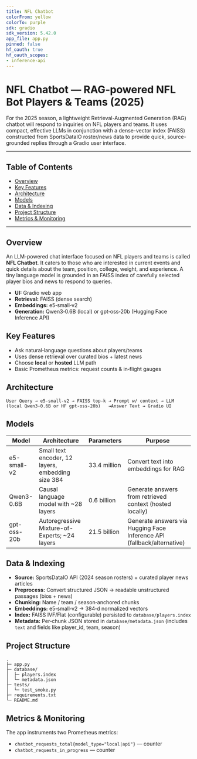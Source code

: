 ```yaml
---
title: NFL Chatbot
colorFrom: yellow
colorTo: purple
sdk: gradio
sdk_version: 5.42.0
app_file: app.py
pinned: false
hf_oauth: true
hf_oauth_scopes:
- inference-api
---
```




# NFL Chatbot — RAG‑powered NFL Bot Players & Teams (2025)

For the 2025 season, a lightweight Retrieval-Augmented Generation (RAG) chatbot will respond to inquiries on NFL players and teams. It uses compact, effective LLMs in conjunction with a dense-vector index (FAISS) constructed from SportsDataIO roster/news data to provide quick, source-grounded replies through a Gradio user interface.

---

## Table of Contents
- [Overview](#overview)
- [Key Features](#key-features)
- [Architecture](#architecture)
- [Models](#models)
- [Data & Indexing](#data--indexing)
- [Project Structure](#project-structure)
- [Metrics & Monitoring](#metrics--monitoring)

---

## Overview
An LLM-powered chat interface focused on NFL players and teams is called **NFL Chatbot**. It caters to those who are interested in current events and quick details about the team, position, college, weight, and experience. A tiny language model is grounded in an FAISS index of carefully selected player bios and news to respond to queries.

- **UI:** Gradio web app
- **Retrieval:** FAISS (dense search)
- **Embeddings:** e5‑small‑v2
- **Generation:** Qwen3‑0.6B (local) or gpt‑oss‑20b (Hugging Face Inference API)

## Key Features
- Ask natural‑language questions about players/teams
- Uses dense retrieval over curated bios + latest news
- Choose **local** or **hosted** LLM path
- Basic Prometheus metrics: request counts & in‑flight gauges

## Architecture
```
User Query → e5-small-v2 → FAISS top‑k → Prompt w/ context → LLM (local Qwen3‑0.6B or HF gpt-oss-20b)   →Answer Text → Gradio UI
```

## Models
| Model        | Architecture                                           | Parameters   | Purpose                                                               |
|--------------|--------------------------------------------------------|--------------|-----------------------------------------------------------------------|
| e5-small-v2  | Small text encoder, 12 layers, embedding size 384      | 33.4 million | Convert text into embeddings for RAG                                  |
| Qwen3-0.6B   | Causal language model with ~28 layers                  | 0.6 billion  | Generate answers from retrieved context (hosted locally)              |
| gpt-oss-20b  | Autoregressive Mixture-of-Experts; ~24 layers          | 21.5 billion | Generate answers via Hugging Face Inference API (fallback/alternative)|

## Data & Indexing
- **Source:** SportsDataIO API (2024 season rosters) + curated player news articles
- **Preprocess:** Convert structured JSON → readable unstructured passages (bios + news)
- **Chunking:** Name / team / season‑anchored chunks
- **Embeddings:** e5‑small‑v2 → 384‑d normalized vectors
- **Index:** FAISS IVF/Flat (configurable) persisted to `database/players.index`
- **Metadata:** Per‑chunk JSON stored in `database/metadata.json` (includes `text` and fields like player_id, team, season)

## Project Structure
```
.
├─ app.py                      
├─ database/
│  ├─ players.index           
│  └─ metadata.json                 
├─ tests/
│  └─ test_smoke.py             
├─ requirements.txt
└─ README.md
```

## Metrics & Monitoring
The app instruments two Prometheus metrics:
- `chatbot_requests_total{model_type="local|api"}` — counter
- `chatbot_requests_in_progress` — counter





